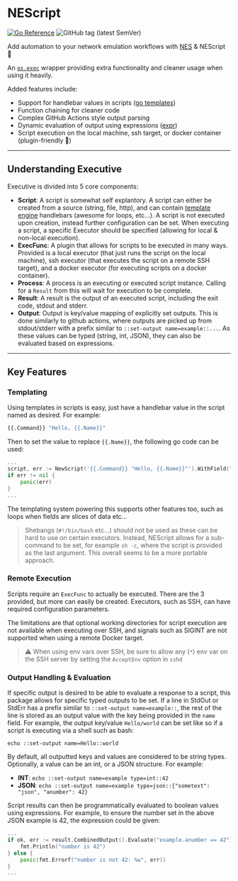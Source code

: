 # NEScript

[![Go Reference](https://pkg.go.dev/badge/github.com/willfantom/nescript.svg)](https://pkg.go.dev/github.com/willfantom/nescript) ![GitHub tag (latest SemVer)](https://img.shields.io/github/v/tag/willfantom/nescript?label=Latest%20Version&sort=semver&style=flat-square) 

<!-- TODO: Add NES repo link -->
Add automation to your network emulation workflows with [NES]() & NEScript 🚀

An [`os.exec`](https://pkg.go.dev/os/exec) wrapper providing extra functionality and cleaner usage when using it heavily.

Added features include:
 - Support for handlebar values in scripts ([go templates](https://pkg.go.dev/text/template))
 - Function chaining for cleaner code
 - Complex GitHub Actions style output parsing
 - Dynamic evaluation of output using expressions ([expr](https://github.com/antonmedv/expr))
 - Script execution on the local machine, ssh target, or docker container (plugin-friendly 🔌)

---

## Understanding Executive

Executive is divided into 5 core components:

 - **Script**: A script is somewhat self explantory. A script can either be created from a source (string, file, http), and can contain [template engine](https://pkg.go.dev/text/template) handlebars (awesome for loops, etc...). A script is not executed upon creation, instead further configuration can be set. When executing a script, a specific Executor should be specified (allowing for local & non-local execution).
 - **ExecFunc**: A plugin that allows for scripts to be executed in many ways. Provided is a local executor (that just runs the script on the local machine), ssh executor (that executes the script on a remote SSH target), and a docker executor (for executing scripts on a docker container).
 - **Process**: A process is an executing or executed script instance. Calling for a `Result` from this will wait for execution to be complete. 
 - **Result**: A result is the output of an executed script, including the exit code, stdout and stderr.
 - **Output**: Output is key/value mapping of explicitly set outputs. This is done similarly to github actions, where outputs are picked up from stdout/stderr with a prefix similar to `::set-output name=example::...`. As these values can be typed (string, int, JSON), they can also be evaluated based on expressions.

---

## Key Features

### Templating

Using templates in scripts is easy, just have a handlebar value in the script named as desired. For example:
```bash
{{.Command}} "Hello, {{.Name}}"
```

Then to set the value to replace `{{.Name}}`, the following go code can be used:
```go
...
script, err := NewScript('{{.Command}} "Hello, {{.Name}}"').WithField("Command", "echo").WithField("Name", "world").Compile()
if err != nil {
	panic(err)
}
...
```

The templating system powering this supports other features too, such as loops when fields are slices of data etc...

> Shebangs (`#!/bin/bash` etc...) should not be used as these can be hard to use on certain executors. Instead, NEScript allows for a sub-command to be set, for example `sh -c`, where the script is provided as the last argument. This overall seems to be a more portable approach.

### Remote Execution

Scripts require an `ExecFunc` to actually be executed. There are the 3 provided, but more can easily be created. Executors, such as SSH, can have required configuration parameters.

The limitations are that optional working directories for script execution are not available when executing over SSH, and signals such as SIGINT are not supported when using a remote Docker target.

> ⚠️ When using env vars over SSH, be sure to allow any (`*`) env var on the SSH server by setting the `AcceptEnv` option in `sshd`

### Output Handling & Evaluation

If specific output is desired to be able to evaluate a response to a script, this package allows for specific typed outputs to be set. If a line in StdOut or StdErr has a prefix similar to `::set-output name=example::`, the rest of the line is stored as an output value with the key being provided in the `name` field. For example, the output key/value `Hello/world` can be set like so if a script is executing via a shell such as bash:

```
echo ::set-output name=Hello::world
```

By default, all outputted keys and values are considered to be string types. Optionally, a value can be an int, or a JSON structure. For example:

- **INT**: 		`echo ::set-output name=example type=int::42`
- **JSON**: 	`echo ::set-output name=example type=json::{"sometext": "json", "anumber": 42}` 

Script results can then be programmatically evaluated to boolean values using expressions. For example, to ensure the number set in the above JSON example is 42, the expression could be given:

```go
...
if ok, err := result.CombinedOutput().Evaluate("example.anumber == 42"); err == nil && ok {
	fmt.Println("number is 42")
} else {
	panic(fmt.Errorf("number is not 42: %w", err))
}
...
```

